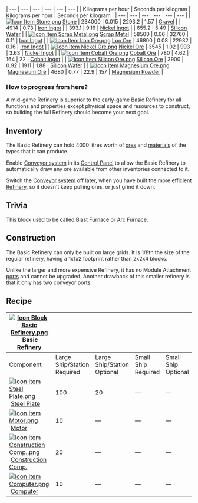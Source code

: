 | --- | --- | --- | --- | --- | --- |
| Kilograms per hour | Seconds per kilogram | Kilograms per hour | Seconds per kilogram |
| --- | --- | --- | --- | --- | --- |
| [![Icon Item Stone.png](https://spaceengineers.wiki.gg/images/thumb/0/02/Icon_Item_Stone.png/21px-Icon_Item_Stone.png?38f36b)](https://spaceengineers.wiki.gg/wiki/Stone "Stone") [Stone](https://spaceengineers.wiki.gg/wiki/Stone "Stone") | 234000 | 0.015 | 2293.2 | 1.57 | [Gravel](https://spaceengineers.wiki.gg/wiki/Gravel "Gravel") |
| 4914 | 0.73 | [Iron Ingot](https://spaceengineers.wiki.gg/wiki/Iron_Ingot "Iron Ingot") |
| 393.1 | 9.16 | [Nickel Ingot](https://spaceengineers.wiki.gg/wiki/Nickel_Ore "Nickel Ore") |
| 655.2 | 5.49 | [Silicon Wafer](https://spaceengineers.wiki.gg/wiki/Silicon_Wafer "Silicon Wafer") |
| [![Icon Item Scrap Metal.png](https://spaceengineers.wiki.gg/images/thumb/5/5d/Icon_Item_Scrap_Metal.png/21px-Icon_Item_Scrap_Metal.png?9b5187)](https://spaceengineers.wiki.gg/wiki/Scrap_Metal "Scrap Metal") [Scrap Metal](https://spaceengineers.wiki.gg/wiki/Scrap_Metal "Scrap Metal") | 58500 | 0.06 | 32760 | 0.11 | [Iron Ingot](https://spaceengineers.wiki.gg/wiki/Iron_Ingot "Iron Ingot") |
| [![Icon Item Iron Ore.png](https://spaceengineers.wiki.gg/images/thumb/7/71/Icon_Item_Iron_Ore.png/21px-Icon_Item_Iron_Ore.png?5a0907)](https://spaceengineers.wiki.gg/wiki/Iron_Ore "Iron Ore") [Iron Ore](https://spaceengineers.wiki.gg/wiki/Iron_Ore "Iron Ore") | 46800 | 0.08 | 22932 | 0.16 | [Iron Ingot](https://spaceengineers.wiki.gg/wiki/Iron_Ingot "Iron Ingot") |
| [![Icon Item Nickel Ore.png](https://spaceengineers.wiki.gg/images/thumb/1/1b/Icon_Item_Nickel_Ore.png/21px-Icon_Item_Nickel_Ore.png?3fd7c8)](https://spaceengineers.wiki.gg/wiki/Nickel_Ore "Nickel Ore") [Nickel Ore](https://spaceengineers.wiki.gg/wiki/Nickel_Ore "Nickel Ore") | 3545 | 1.02 | 993 | 3.63 | [Nickel Ingot](https://spaceengineers.wiki.gg/wiki/Nickel_Ore "Nickel Ore") |
| [![Icon Item Cobalt Ore.png](https://spaceengineers.wiki.gg/images/thumb/f/f3/Icon_Item_Cobalt_Ore.png/21px-Icon_Item_Cobalt_Ore.png?917984)](https://spaceengineers.wiki.gg/wiki/Cobalt_Ore "Cobalt Ore") [Cobalt Ore](https://spaceengineers.wiki.gg/wiki/Cobalt_Ore "Cobalt Ore") | 780 | 4.62 | 164 | 22  | [Cobalt Ingot](https://spaceengineers.wiki.gg/wiki/Cobalt_Ingot "Cobalt Ingot") |
| [![Icon Item Silicon Ore.png](https://spaceengineers.wiki.gg/images/thumb/7/72/Icon_Item_Silicon_Ore.png/21px-Icon_Item_Silicon_Ore.png?3f4a28)](https://spaceengineers.wiki.gg/wiki/Silicon_Ore "Silicon Ore") [Silicon Ore](https://spaceengineers.wiki.gg/wiki/Silicon_Ore "Silicon Ore") | 3900 | 0.92 | 1911 | 1.88 | [Silicon Wafer](https://spaceengineers.wiki.gg/wiki/Silicon_Wafer "Silicon Wafer") |
| [![Icon Item Magnesium Ore.png](https://spaceengineers.wiki.gg/images/thumb/c/c5/Icon_Item_Magnesium_Ore.png/21px-Icon_Item_Magnesium_Ore.png?308afb)](https://spaceengineers.wiki.gg/wiki/Magnesium_Ore "Magnesium Ore") [Magnesium Ore](https://spaceengineers.wiki.gg/wiki/Magnesium_Ore "Magnesium Ore") | 4680 | 0.77 | 22.9 | 157 | [Magnesium Powder](https://spaceengineers.wiki.gg/wiki/Magnesium_Powder "Magnesium Powder") |

### How to progress from here?

A mid-game Refinery is superior to the early-game Basic Refinery for all functions and properties except physical space and resources to construct, so building the full Refinery should become your next goal.

## Inventory

The Basic Refinery can hold 4000 litres worth of [ores](https://spaceengineers.wiki.gg/wiki/Ore "Ore") and [materials](https://spaceengineers.wiki.gg/wiki/Material "Material") of the types that it can produce.

Enable [Conveyor system](https://spaceengineers.wiki.gg/wiki/Conveyor_system "Conveyor system") in its [Control Panel](https://spaceengineers.wiki.gg/wiki/Control_Panel_Screen "Control Panel Screen") to allow the Basic Refinery to automatically draw any ore available from other inventories connected to it.

Switch the [Conveyor system](https://spaceengineers.wiki.gg/wiki/Conveyor_system "Conveyor system") off later, when you have built the more efficient [Refinery](https://spaceengineers.wiki.gg/wiki/Refinery "Refinery"), so it doesn't keep pulling ores, or just grind it down.

## Trivia

This block used to be called Blast Furnace or Arc Furnace.

## Construction

The Basic Refinery can only be built on large grids. It is 1/8th the size of the regular refinery, having a 1x1x2 footprint rather than 2x2x4 blocks.

Unlike the larger and more expensive Refinery, it has no Module Attachment [ports](https://spaceengineers.wiki.gg/wiki/Port "Port") and cannot be upgraded. Another drawback of this smaller refinery is that it only has two conveyor ports.

## Recipe

| [![Icon Block Basic Refinery.png](https://spaceengineers.wiki.gg/images/thumb/d/d0/Icon_Block_Basic_Refinery.png/21px-Icon_Block_Basic_Refinery.png?b697c6)](https://spaceengineers.wiki.gg/wiki/Basic_Refinery "Basic Refinery") Basic Refinery |     |     |     |     |
| --- | --- | --- | --- | --- |
| Component | Large Ship/Station  <br>Required | Large Ship/Station  <br>Optional | Small Ship  <br>Required | Small Ship  <br>Optional |
| [![Icon Item Steel Plate.png](https://spaceengineers.wiki.gg/images/thumb/4/4c/Icon_Item_Steel_Plate.png/21px-Icon_Item_Steel_Plate.png?437e3a)](https://spaceengineers.wiki.gg/wiki/Steel_Plate "Steel Plate") [Steel Plate](https://spaceengineers.wiki.gg/wiki/Steel_Plate "Steel Plate") | 100 | 20  | —   | —   |
| [![Icon Item Motor.png](https://spaceengineers.wiki.gg/images/thumb/2/2c/Icon_Item_Motor.png/21px-Icon_Item_Motor.png?4a2f3f)](https://spaceengineers.wiki.gg/wiki/Motor "Motor") [Motor](https://spaceengineers.wiki.gg/wiki/Motor "Motor") | 10  | —   | —   | —   |
| [![Icon Item Construction Comp..png](https://spaceengineers.wiki.gg/images/thumb/4/45/Icon_Item_Construction_Comp..png/21px-Icon_Item_Construction_Comp..png?cdc26f)](https://spaceengineers.wiki.gg/wiki/Construction_Comp. "Construction Comp.") [Construction Comp.](https://spaceengineers.wiki.gg/wiki/Construction_Comp. "Construction Comp.") | 20  | —   | —   | —   |
| [![Icon Item Computer.png](https://spaceengineers.wiki.gg/images/thumb/7/72/Icon_Item_Computer.png/21px-Icon_Item_Computer.png?65c1a4)](https://spaceengineers.wiki.gg/wiki/Computer "Computer") [Computer](https://spaceengineers.wiki.gg/wiki/Computer "Computer") | 10  | —   | —   | —   |